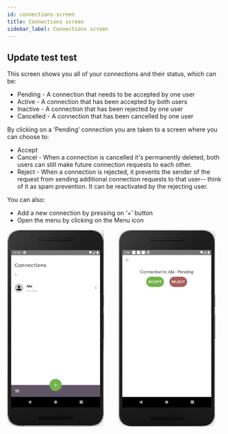 ```yaml
---
id: connections-screen
title: Connections screen
sidebar_label: Connections screen
---
```


## Update test test

This screen shows you all of your connections and their status, which can be:

- Pending - A connection that needs to be accepted by one user
- Active - A connection that has been accepted by both users
- Inactive - A connection that has been rejected by one user
- Cancelled - A connection that has been cancelled by one user

By clicking on a ‘Pending’ connection you are taken to a screen where you can choose to:

- Accept
- Cancel - When a connection is cancelled it's permanently deleted, both users can still make future connection requests to each other. 
- Reject - When a connection is rejected, it prevents the sender of the request from sending additional connection requests to that user-- think of it as spam prevention. It can be reactivated by the rejecting user.

You can also:

- Add a new connection by pressing on ‘+’ button
- Open the menu by clicking on the Menu icon

<p>
    <img src="assets/connections1.png" alt="connections" width="226" height="460" style="display: inline;"/>
    <img src="assets/connections2.png" alt="connections" width="226" height="460" style="display: inline; margin-left: 30px;"/>
</p>
